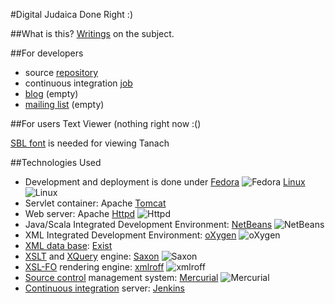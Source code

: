 #Digital Judaica Done Right :)

##What is this?
[Writings](http://www.dub.podval.org/judaica/) on the subject.

##For developers
* source [repository](https://github.com/dubinsky/podval-judaica)
* continuous integration [job](https://podval.ci.cloudbees.com/job/judaica/)
* [blog](http://blog.judaica.podval.org/) (empty)
* [mailing list](https://groups.google.com/forum/#!forum/podval-judaica) (empty)

##For users
Text Viewer (nothing right now :()

[SBL font](http://www.sbl-site.org/educational/BiblicalFonts_SBLHebrew.aspx) is needed for viewing Tanach

##Technologies Used
* Development and deployment is done under [Fedora](http://fedoraproject.org/) ![Fedora](http://www.google.com/s2/favicons?domain=fedoraproject.org) [Linux](http://www.linux.org/Linux) ![Linux](http://www.linux.org/favicon.ico)
* Servlet container: Apache [Tomcat](http://tomcat.apache.org/)
* Web server: Apache [Httpd](http://httpd.apache.org/) ![Httpd](http://httpd.apache.org/favicon.ico)
* Java/Scala Integrated Development Environment: [NetBeans](http://www.netbeans.org/) ![NetBeans](http://www.netbeans.org/favicon.ico)
* XML Integrated Development Environment: [oXygen](http://www.oxygenxml.com/) ![oXygen](http://www.oxygenxml.com/favicon.ico)
* [XML data base](http://en.wikipedia.org/wiki/XML_database): [Exist](http://exist.sourceforge.net/)
* [XSLT](http://en.wikipedia.org/wiki/XSL_Transformations) and [XQuery](http://en.wikipedia.org/wiki/XQuery) engine: [Saxon](http://www.saxonica.com/) ![Saxon](http://www.saxonica.com/favicon.ico)
* [XSL-FO](http://en.wikipedia.org/wiki/XSL_Formatting_Objects) rendering engine: [xmlroff](http://xmlroff.org/) ![xmlroff](http://xmlroff.org/chrome/site/xmlroff-icon.gif)
* [Source control](http://en.wikipedia.org/wiki/Revision_control) management system: [Mercurial](http://www.selenic.com/mercurial/wiki/) ![Mercurial](http://www.selenic.com/hg-logo/droplets-16.png")
* [Continuous integration](http://en.wikipedia.org/wiki/Continuous_Integration) server: [Jenkins](http://jenkins-ci.org/)
